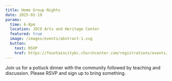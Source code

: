 ```yaml
---
title: Home Group Nights
date: 2025-02-19
params:
  time: 6-8pm
  location: JOCO Arts and Heritage Center
  featured: true
  image: /images/events/abstract-1.svg
  button:
    text: RSVP
    href: https://fountaincitykc.churchcenter.com/registrations/events/2655272
---
```


Join us for a potluck dinner with the community followed by teaching and discussion. Please RSVP and sign up to bring something.

